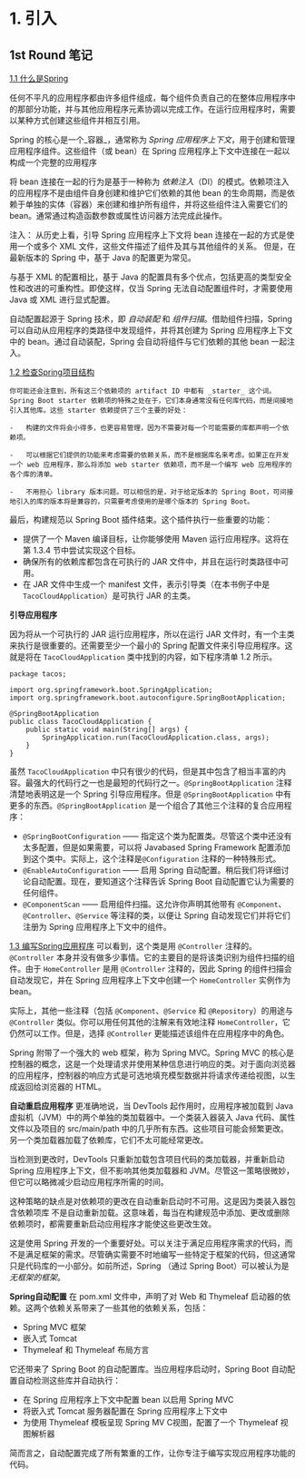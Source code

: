 # 1. 引入

## 1st Round 笔记

[1.1 什么是Spring](https://potoyang.gitbook.io/spring-in-action-v5/di-1-zhang-spring-ru-men/1.1-shen-me-shi-spring)

任何不平凡的应用程序都由许多组件组成，每个组件负责自己的在整体应用程序中的那部分功能，并与其他应用程序元素协调以完成工作。在运行应用程序时，需要以某种方式创建这些组件并相互引用。

Spring 的核心是一个\_容器\_，通常称为 _Spring 应用程序上下文_，用于创建和管理应用程序组件。这些组件（或 bean）在 Spring 应用程序上下文中连接在一起以构成一个完整的应用程序

将 bean 连接在一起的行为是基于一种称为 _依赖注入_（DI）的模式。依赖项注入的应用程序不是由组件自身创建和维护它们依赖的其他 bean 的生命周期，而是依赖于单独的实体（容器）来创建和维护所有组件，并将这些组件注入需要它们的 bean。通常通过构造函数参数或属性访问器方法完成此操作。

注入： 从历史上看，引导 Spring 应用程序上下文将 bean 连接在一起的方式是使用一个或多个 XML 文件，这些文件描述了组件及其与其他组件的关系。 但是，在最新版本的 Spring 中，基于 Java 的配置更为常见。

与基于 XML 的配置相比，基于 Java 的配置具有多个优点，包括更高的类型安全性和改进的可重构性。即使这样，仅当 Spring 无法自动配置组件时，才需要使用 Java 或 XML 进行显式配置。

自动配置起源于 Spring 技术，即 _自动装配_ 和 _组件扫描_。借助组件扫描，Spring 可以自动从应用程序的类路径中发现组件，并将其创建为 Spring 应用程序上下文中的 bean。通过自动装配，Spring 会自动将组件与它们依赖的其他 bean 一起注入。

[1.2 检查Spring项目结构](https://potoyang.gitbook.io/spring-in-action-v5/di-1-zhang-spring-ru-men/1.2-chu-shi-hua-spring-ying-yong-cheng-xu/1.2.2-jian-cha-spring-xiang-mu-jie-gou)

```
你可能还会注意到，所有这三个依赖项的 artifact ID 中都有 _starter_ 这个词。Spring Boot starter 依赖项的特殊之处在于，它们本身通常没有任何库代码，而是间接地引入其他库。这些 starter 依赖提供了三个主要的好处：

-   构建的文件将会小得多，也更容易管理，因为不需要对每一个可能需要的库都声明一个依赖项。
    
-   可以根据它们提供的功能来考虑需要的依赖关系，而不是根据库名来考虑。如果正在开发一个 web 应用程序，那么将添加 web starter 依赖项，而不是一个编写 web 应用程序的各个库的清单。
    
-   不用担心 library 版本问题。可以相信的是，对于给定版本的 Spring Boot，可间接地引入的库的版本将是兼容的，只需要考虑使用的是哪个版本的 Spring Boot。
```

最后，构建规范以 Spring Boot 插件结束。这个插件执行一些重要的功能：

* 提供了一个 Maven 编译目标，让你能够使用 Maven 运行应用程序。这将在第 1.3.4 节中尝试实现这个目标。
* 确保所有的依赖库都包含在可执行的 JAR 文件中，并且在运行时类路径中可用。
* 在 JAR 文件中生成一个 manifest 文件，表示引导类（在本书例子中是 `TacoCloudApplication`）是可执行 JAR 的主类。

**引导应用程序**

因为将从一个可执行的 JAR 运行应用程序，所以在运行 JAR 文件时，有一个主类来执行是很重要的。还需要至少一个最小的 Spring 配置文件来引导应用程序。这就是将在 `TacoCloudApplication` 类中找到的内容，如下程序清单 1.2 所示。

```
package tacos;

import org.springframework.boot.SpringApplication;
import org.springframework.boot.autoconfigure.SpringBootApplication;

@SpringBootApplication
public class TacoCloudApplication {
    public static void main(String[] args) {
        SpringApplication.run(TacoCloudApplication.class, args);
    }
}
```

虽然 `TacoCloudApplication` 中只有很少的代码，但是其中包含了相当丰富的内容。最强大的代码行之一也是最短的代码行之一。`@SpringBootApplication` 注释清楚地表明这是一个 Spring 引导应用程序。但是 `@SpringBootApplication` 中有更多的东西。`@SpringBootApplication` 是一个组合了其他三个注释的复合应用程序：

* `@SpringBootConfiguration` —— 指定这个类为配置类。尽管这个类中还没有太多配置，但是如果需要，可以将 Javabased Spring Framework 配置添加到这个类中。实际上，这个注释是`@Configuration` 注释的一种特殊形式。
* `@EnableAutoConfiguration` —— 启用 Spring 自动配置。稍后我们将详细讨论自动配置。现在，要知道这个注释告诉 Spring Boot 自动配置它认为需要的任何组件。
* `@ComponentScan` —— 启用组件扫描。这允许你声明其他带有 `@Component`、`@Controller`、`@Service` 等注释的类，以便让 Spring 自动发现它们并将它们注册为 Spring 应用程序上下文中的组件。

[1.3 编写Spring应用程序](https://potoyang.gitbook.io/spring-in-action-v5/di-1-zhang-spring-ru-men/1.3-bian-xie-spring-ying-yong-cheng-xu) 可以看到，这个类是用 `@Controller` 注释的。`@Controller` 本身并没有做多少事情。它的主要目的是将该类识别为组件扫描的组件。由于 `HomeController` 是用 `@Controller` 注释的，因此 Spring 的组件扫描会自动发现它，并在 Spring 应用程序上下文中创建一个 `HomeController` 实例作为 bean。

实际上，其他一些注释（包括 `@Component`、`@Service` 和 `@Repository`）的用途与 `@Controller` 类似。你可以用任何其他的注解来有效地注释 `HomeController`，它仍然可以工作。但是，选择 `@Controller` 更能描述该组件在应用程序中的角色。

Spring 附带了一个强大的 web 框架，称为 Spring MVC。Spring MVC 的核心是控制器的概念，这是一个处理请求并使用某种信息进行响应的类。对于面向浏览器的应用程序，控制器的响应方式是可选地填充模型数据并将请求传递给视图，以生成返回给浏览器的 HTML。

**自动重启应用程序** 更准确地说，当 DevTools 起作用时，应用程序被加载到 Java 虚拟机（JVM）中的两个单独的类加载器中。一个类装入器装入 Java 代码、属性文件以及项目的 src/main/path 中的几乎所有东西。这些项目可能会频繁更改。另一个类加载器加载了依赖库，它们不太可能经常更改。

当检测到更改时，DevTools 只重新加载包含项目代码的类加载器，并重新启动 Spring 应用程序上下文，但不影响其他类加载器和 JVM。尽管这一策略很微妙，但它可以略微减少启动应用程序所需的时间。

这种策略的缺点是对依赖项的更改在自动重新启动时不可用。这是因为类装入器包含依赖项库 不是自动重新加载。这意味着，每当在构建规范中添加、更改或删除依赖项时，都需要重新启动应用程序才能使这些更改生效。

这是使用 Spring 开发的一个重要好处。可以关注于满足应用程序需求的代码，而不是满足框架的需求。尽管确实需要不时地编写一些特定于框架的代码，但这通常只是代码库的一小部分。如前所述，Spring （通过 Spring Boot）可以被认为是 _无框架的框架_。

**Spring自动配置** 在 pom.xml 文件中，声明了对 Web 和 Thymeleaf 启动器的依赖。这两个依赖关系带来了一些其他的依赖关系，包括：

* Spring MVC 框架
* 嵌入式 Tomcat
* Thymeleaf 和 Thymeleaf 布局方言

它还带来了 Spring Boot 的自动配置库。当应用程序启动时，Spring Boot 自动配置自动检测这些库并自动执行：

* 在 Spring 应用程序上下文中配置 bean 以启用 Spring MVC
* 将嵌入式 Tomcat 服务器配置在 Spring 应用程序上下文中
* 为使用 Thymeleaf 模板呈现 Spring MV C视图，配置了一个 Thymeleaf 视图解析器

简而言之，自动配置完成了所有繁重的工作，让你专注于编写实现应用程序功能的代码。
